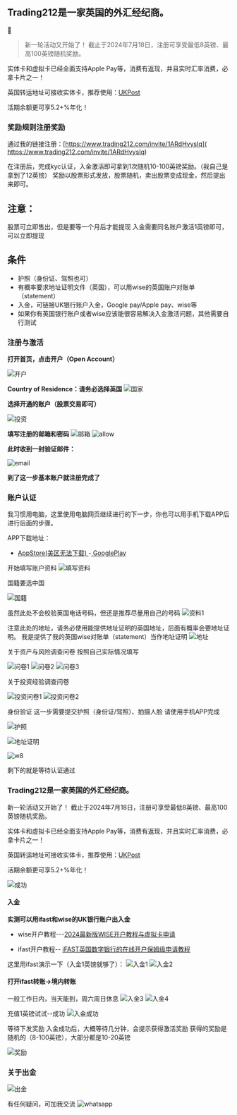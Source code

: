 ## Trading212是一家英国的外汇经纪商。
📌

> 新一轮活动又开始了！
> 截止于2024年7月18日，注册可享受最低8英镑、最高100英镑随机奖励。

实体卡和虚拟卡已经全面支持Apple Pay等，消费有返现，并且实时汇率消费，必拿卡片之一！

英国转运地址可接收实体卡，推荐使用：[UKPost](https://client.ipostalmail.net/Signup?Referrer=REF118018)

活期余额更可享5.2+%年化！

### 奖励规则注册奖励
通过我的链接注册：[https://www.trading212.com/invite/1ARdHvysIq]( https://www.trading212.com/invite/1ARdHvysIq)


在注册后，完成kyc认证，入金激活即可拿到1次随机10-100英镑奖励。（我自己是拿到了12英镑）
奖励以股票形式发放，股票随机，卖出股票变成现金，然后提出来即可。
 
## 注意：
股票可立即售出，但是要等一个月后才能提现
入金需要同名账户激活1英镑即可，可以立即提现
## 条件

- 护照（身份证、驾照也可）
- 有概率要求地址证明文件（英国），可以用wise的英国账户对账单（statement）
- 入金，可链接UK银行账户入金，Google pay/Apple pay、wise等
- 如果你有英国银行账户或者wise应该能很容易解决入金激活问题，其他需要自行测试

### 注册与激活
**打开首页，点击开户（Open Account）**
 
![开户](https://github.com/user-attachments/assets/3befd367-ee81-4e25-ae34-e01f5e38e27a)

**Country of Residence：请务必选择英国**
![国家](https://github.com/user-attachments/assets/c6e92f60-9b2e-4015-988a-4519c94f4eed)

**选择开通的账户（股票交易即可）**
 
![投资](https://github.com/user-attachments/assets/7c5be8da-8587-4b03-9465-b33034e1b9aa)

**填写注册的邮箱和密码**
![邮箱](https://github.com/user-attachments/assets/97724718-90b4-4b00-bd2b-d982c68bbd75)
![allow](https://github.com/user-attachments/assets/2345f794-adba-422e-9fca-3cd8c6a61f90)

**此时收到一封验证邮件：**

![email](https://github.com/user-attachments/assets/75bfd264-14be-400b-8412-d3e9b5a1bd3d)

**到了这一步基本账户就注册完成了**

### 账户认证
我习惯用电脑，这里使用电脑网页继续进行的下一步，你也可以用手机下载APP后进行后面的步骤。
 

APP下载地址：

- [AppStore(美区无法下载)  ]( https://apps.apple.com/bg/app/trading-212/id566325832)
-[ GooglePlay](https://play.google.com/store/apps/details?id=com.avuscapital.trading212)

  
开始填写账户资料
![填写资料](https://github.com/user-attachments/assets/9addb856-ae58-4e0b-bdf5-7475201ab543)


国籍要选中国

![国籍](https://github.com/user-attachments/assets/157938fe-7f7a-4f03-942d-29703cc72983)

虽然此处不会校验英国电话号码，但还是推荐尽量用自己的号码
![资料1](https://github.com/user-attachments/assets/3159eeeb-42eb-45c1-8259-c1769236e578)

注意此处的地址，请务必使用能提供地址证明的英国地址，后面有概率会要地址证明。
我是提供了我的英国wise对账单（statement）当作地址证明
![地址](https://github.com/user-attachments/assets/18816a4f-1eca-4c7d-97c5-afc0394bed21)

关于资产与风险调查问卷
按照自己实际情况填写

![问卷1](https://github.com/user-attachments/assets/d1d7f2f7-c1dd-45c3-bf22-298276b08335)
![问卷2](https://github.com/user-attachments/assets/32ac75dc-52b1-4f35-99c9-63ae3b00753f)
![问卷3](https://github.com/user-attachments/assets/805840df-488d-480e-a760-4666dc5581e2)

关于投资经验调查问卷

![投资问卷1](https://github.com/user-attachments/assets/cd59ae9d-95b6-4dfa-b27c-3d9c4b85b2fd)
![投资问卷2](https://github.com/user-attachments/assets/201e4d00-0a3b-4404-8862-d783baf928ac)

身份验证
这一步需要提交护照（身份证/驾照）、拍摄人脸
请使用手机APP完成

![护照](https://github.com/user-attachments/assets/e6b39a4a-4f34-4fd3-a275-aad137531546)

![地址证明](https://github.com/user-attachments/assets/14595800-942d-4fe2-99f6-b18cdbd508ea)

![w8](https://github.com/user-attachments/assets/c7d727c2-34b3-428d-9799-e21e72d5895d)

剩下的就是等待认证通过

 

### Trading212是一家英国的外汇经纪商。
 
新一轮活动又开始了！
截止于2024年7月18日，注册可享受最低8英镑、最高100英镑随机奖励。

实体卡和虚拟卡已经全面支持Apple Pay等，消费有返现，并且实时汇率消费，必拿卡片之一！

英国转运地址可接收实体卡，推荐使用：[UKPost](https://client.ipostalmail.net/Signup?Referrer=REF118018)

活期余额更可享5.2+%年化！

![成功](https://github.com/user-attachments/assets/dd9767d3-e14c-4a86-a103-8925ab63143a)

#### 入金
**实测可以用ifast和wise的UK银行账户出入金**

- wise开户教程---[2024最新版WISE开户教程与虚拟卡申请](https://nb.asy.cc/post/2024-zui-xin-ban-WISE-kai-hu-jiao-cheng-yu-xu-ni-qia-shen-qing.html)

-  ifast开户教程-- [iFAST英国数字银行的在线开户保姆级申请教程](https://nb.asy.cc/post/iFAST-ying-guo-shu-zi-yin-xing-de-zai-xian-kai-hu-bao-mu-ji-shen-qing-jiao-cheng---xin.html)

这里用ifast演示一下（入金1英镑就够了）：
![入金1](https://github.com/user-attachments/assets/8752af24-3918-4750-b206-491bf9278ba8)
![入金2](https://github.com/user-attachments/assets/9bd5e2dc-25ed-4161-9d8b-531b85ed8fbb)

#### 打开ifast转账→境内转账
一般工作日内，当天能到，周六周日休息
![入金3](https://github.com/user-attachments/assets/2f536f47-d64d-4d91-8319-3b36c7e94616)
![入金4](https://github.com/user-attachments/assets/88945fd0-74d6-4119-8e30-659e04e51f5b)

充值1英镑试试--成功
![入金成功](https://github.com/user-attachments/assets/bcadada4-8f0b-45bc-9a55-d970ba8e156e)

等待下发奖励
入金成功后，大概等待几分钟，会提示获得激活奖励
获得的奖励是随机的（8-100英镑），大部分都是10-20英镑

 
![奖励](https://github.com/user-attachments/assets/a492f859-5d23-4f0b-a8b8-a07a799a8c61)


### 关于出金

![出金](https://github.com/user-attachments/assets/c4a130fd-79a7-4a9b-96e0-abce78daf44a)


 

有任何疑问，可加我交流
![whatsapp](https://github.com/user-attachments/assets/dc5c7a78-b4dc-4fda-805a-796418a7090f)
